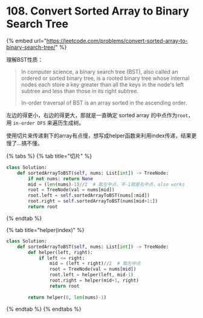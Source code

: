 # 108. Convert Sorted Array to Binary Search Tree

{% embed url="https://leetcode.com/problems/convert-sorted-array-to-binary-search-tree/" %}

理解BST性质：

> In computer science, a binary search tree \(BST\), also called an ordered or sorted binary tree, is a rooted binary tree whose internal nodes each store a key greater than all the keys in the node's left subtree and less than those in its right subtree.
>
> In-order traversal of BST is an array sorted in the ascending order.

左边的得更小，右边的得更大，那就是一直确定 sorted array 的中点作为`root`，用 `in-order DFS` 来遍历生成树。

使用切片来传递剩下的array有点慢，想写成helper函数来利用index传递，结果更慢了...搞不懂。

{% tabs %}
{% tab title="切片" %}
```python
class Solution:
    def sortedArrayToBST(self, nums: List[int]) -> TreeNode:
        if not nums: return None
        mid = (len(nums)-1)//2  # 取左中点，不-1就是右中点，also works
        root = TreeNode(val = nums[mid])
        root.left = self.sortedArrayToBST(nums[:mid])
        root.right = self.sortedArrayToBST(nums[mid+1:])
        return root
```
{% endtab %}

{% tab title="helper\(index\)" %}
```python
class Solution:
    def sortedArrayToBST(self, nums: List[int]) -> TreeNode:
        def helper(left, right):
            if left <= right: 
                mid = (left + right)//2  # 取左中点
                root = TreeNode(val = nums[mid])
                root.left = helper(left, mid-1)
                root.right = helper(mid+1, right)
                return root
        
        return helper(0, len(nums)-1)
```
{% endtab %}
{% endtabs %}



